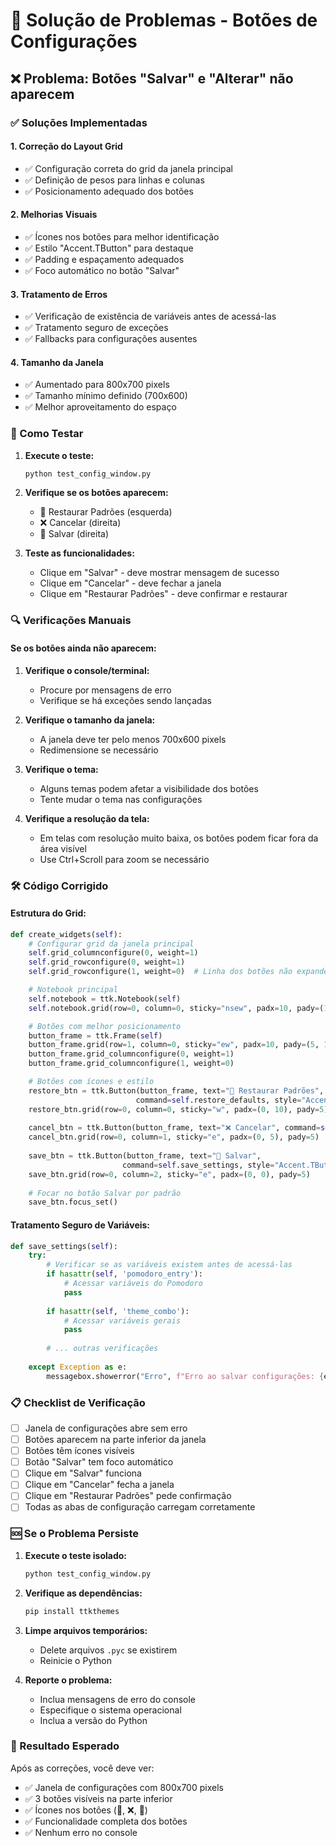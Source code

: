 # 🔧 Solução de Problemas - Botões de Configurações

## ❌ Problema: Botões "Salvar" e "Alterar" não aparecem

### ✅ Soluções Implementadas

#### 1. **Correção do Layout Grid**
- ✅ Configuração correta do grid da janela principal
- ✅ Definição de pesos para linhas e colunas
- ✅ Posicionamento adequado dos botões

#### 2. **Melhorias Visuais**
- ✅ Ícones nos botões para melhor identificação
- ✅ Estilo "Accent.TButton" para destaque
- ✅ Padding e espaçamento adequados
- ✅ Foco automático no botão "Salvar"

#### 3. **Tratamento de Erros**
- ✅ Verificação de existência de variáveis antes de acessá-las
- ✅ Tratamento seguro de exceções
- ✅ Fallbacks para configurações ausentes

#### 4. **Tamanho da Janela**
- ✅ Aumentado para 800x700 pixels
- ✅ Tamanho mínimo definido (700x600)
- ✅ Melhor aproveitamento do espaço

### 🧪 Como Testar

1. **Execute o teste:**
   ```bash
   python test_config_window.py
   ```

2. **Verifique se os botões aparecem:**
   - 🔄 Restaurar Padrões (esquerda)
   - ❌ Cancelar (direita)
   - 💾 Salvar (direita)

3. **Teste as funcionalidades:**
   - Clique em "Salvar" - deve mostrar mensagem de sucesso
   - Clique em "Cancelar" - deve fechar a janela
   - Clique em "Restaurar Padrões" - deve confirmar e restaurar

### 🔍 Verificações Manuais

#### Se os botões ainda não aparecem:

1. **Verifique o console/terminal:**
   - Procure por mensagens de erro
   - Verifique se há exceções sendo lançadas

2. **Verifique o tamanho da janela:**
   - A janela deve ter pelo menos 700x600 pixels
   - Redimensione se necessário

3. **Verifique o tema:**
   - Alguns temas podem afetar a visibilidade dos botões
   - Tente mudar o tema nas configurações

4. **Verifique a resolução da tela:**
   - Em telas com resolução muito baixa, os botões podem ficar fora da área visível
   - Use Ctrl+Scroll para zoom se necessário

### 🛠️ Código Corrigido

#### Estrutura do Grid:
```python
def create_widgets(self):
    # Configurar grid da janela principal
    self.grid_columnconfigure(0, weight=1)
    self.grid_rowconfigure(0, weight=1)
    self.grid_rowconfigure(1, weight=0)  # Linha dos botões não expande

    # Notebook principal
    self.notebook = ttk.Notebook(self)
    self.notebook.grid(row=0, column=0, sticky="nsew", padx=10, pady=(10, 5))

    # Botões com melhor posicionamento
    button_frame = ttk.Frame(self)
    button_frame.grid(row=1, column=0, sticky="ew", padx=10, pady=(5, 10))
    button_frame.grid_columnconfigure(0, weight=1)
    button_frame.grid_columnconfigure(1, weight=0)

    # Botões com ícones e estilo
    restore_btn = ttk.Button(button_frame, text="🔄 Restaurar Padrões", 
                            command=self.restore_defaults, style="Accent.TButton")
    restore_btn.grid(row=0, column=0, sticky="w", padx=(0, 10), pady=5)
    
    cancel_btn = ttk.Button(button_frame, text="❌ Cancelar", command=self.destroy)
    cancel_btn.grid(row=0, column=1, sticky="e", padx=(0, 5), pady=5)
    
    save_btn = ttk.Button(button_frame, text="💾 Salvar", 
                         command=self.save_settings, style="Accent.TButton")
    save_btn.grid(row=0, column=2, sticky="e", padx=(0, 0), pady=5)
    
    # Focar no botão Salvar por padrão
    save_btn.focus_set()
```

#### Tratamento Seguro de Variáveis:
```python
def save_settings(self):
    try:
        # Verificar se as variáveis existem antes de acessá-las
        if hasattr(self, 'pomodoro_entry'):
            # Acessar variáveis do Pomodoro
            pass
        
        if hasattr(self, 'theme_combo'):
            # Acessar variáveis gerais
            pass
        
        # ... outras verificações
        
    except Exception as e:
        messagebox.showerror("Erro", f"Erro ao salvar configurações: {e}")
```

### 📋 Checklist de Verificação

- [ ] Janela de configurações abre sem erro
- [ ] Botões aparecem na parte inferior da janela
- [ ] Botões têm ícones visíveis
- [ ] Botão "Salvar" tem foco automático
- [ ] Clique em "Salvar" funciona
- [ ] Clique em "Cancelar" fecha a janela
- [ ] Clique em "Restaurar Padrões" pede confirmação
- [ ] Todas as abas de configuração carregam corretamente

### 🆘 Se o Problema Persiste

1. **Execute o teste isolado:**
   ```bash
   python test_config_window.py
   ```

2. **Verifique as dependências:**
   ```bash
   pip install ttkthemes
   ```

3. **Limpe arquivos temporários:**
   - Delete arquivos `.pyc` se existirem
   - Reinicie o Python

4. **Reporte o problema:**
   - Inclua mensagens de erro do console
   - Especifique o sistema operacional
   - Inclua a versão do Python

### 🎯 Resultado Esperado

Após as correções, você deve ver:
- ✅ Janela de configurações com 800x700 pixels
- ✅ 3 botões visíveis na parte inferior
- ✅ Ícones nos botões (🔄, ❌, 💾)
- ✅ Funcionalidade completa dos botões
- ✅ Nenhum erro no console
